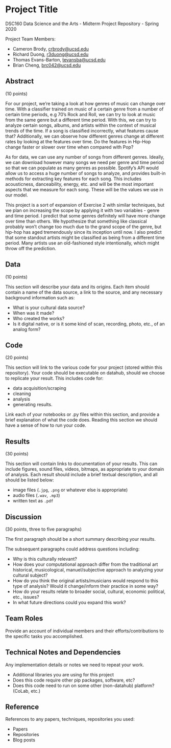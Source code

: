 # Project Title

DSC160 Data Science and the Arts - Midterm Project Repository - Spring 2020

Project Team Members: 
- Cameron Brody, crbrody@ucsd.edu
- Richard Duong, r3duong@ucsd.edu
- Thomas Evans-Barton, tevansba@ucsd.edu
- Brian Cheng, brc042@ucsd.edu

## Abstract

(10 points) 

For our project, we’re taking a look at how genres of music can change over time. With a classifier trained on music of a certain genre from a number of certain time periods, e.g 70’s Rock and Roll, we can try to look at music from the same genre but a different time period. With this, we can try to analyze certain songs, albums, and artists within the context of musical trends of the time. If a song is classified incorrectly, what features cause that? Additionally, we can observe how different genres change at different rates by looking at the features over time. Do the features in Hip-Hop change faster or slower over time when compared with Pop?

As for data, we can use any number of songs from different genres. Ideally, we can download however many songs we need per genre and time period so that we can populate as many genres as possible. Spotify’s API would allow us to access a huge number of songs to analyze, and provides built-in methods for extracting key features for each song. This includes acousticness, danceability, energy, etc. and will be the most important aspects that we measure for each song. These will be the values we use in our model.

This project is a sort of expansion of Exercise 2 with similar techniques, but we plan on increasing the scope by applying it with two variables - genre and time period. I predict that some genres definitely will have more change over time than others. We hypothesize that something like classical probably won’t change too much due to the grand scope of the genre, but hip-hop has aged tremendously since its inception until now. I also predict that some standout artists might be classified as being from a different time period. Many artists use an old-fashioned style intentionally, which might throw off the prediction.


## Data

(10 points) 

This section will describe your data and its origins. Each item should contain a name of the data source, a link to the source, and any necessary background information such as:
- What is your cultural data source? 
- When was it made? 
- Who created the works? 
- Is it digital native, or is it some kind of scan, recording, photo, etc., of an analog form? 

## Code

(20 points)

This section will link to the various code for your project (stored within this repository). Your code should be executable on datahub, should we choose to replicate your result. This includes code for: 

- data acquisition/scraping
- cleaning
- analysis
- generating results. 

Link each of your notebooks or .py files within this section, and provide a brief explanation of what the code does. Reading this section we should have a sense of how to run your code.

## Results

(30 points) 

This section will contain links to documentation of your results. This can include figures, sound files, videos, bitmaps, as appropriate to your domain of analysis. Each result should include a brief textual description, and all should be listed below: 

- image files (`.jpg`, `.png` or whatever else is appropriate)
- audio files (`.wav`, `.mp3`)
- written text as `.pdf`

## Discussion

(30 points, three to five paragraphs)

The first paragraph should be a short summary describing your results.

The subsequent paragraphs could address questions including:
- Why is this culturally relevant?
- How does your computational approach differ from the traditional art historical, musicological, manuel/subjective approach to analyzing your cultural subject? 
- How do you think the original artists/musicians would respond to this type of analysis? Would it change/inform their practice in some way?
- How do your results relate to broader social, cultural, economic political, etc., issues? 
- In what future directions could you expand this work?

## Team Roles

Provide an account of individual members and their efforts/contributions to the specific tasks you accomplished.

## Technical Notes and Dependencies

Any implementation details or notes we need to repeat your work. 
- Additional libraries you are using for this project
- Does this code require other pip packages, software, etc?
- Does this code need to run on some other (non-datahub) platform? (CoLab, etc.)

## Reference

References to any papers, techniques, repositories you used:
- Papers
- Repositories
- Blog posts
